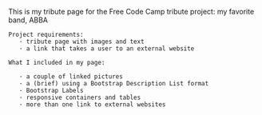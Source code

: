 This is my tribute page for the Free Code Camp tribute project:
    my favorite band, ABBA

    Project requirements:
       · tribute page with images and text
       · a link that takes a user to an external website

    What I included in my page:

       · a couple of linked pictures
       · a (brief) using a Bootstrap Description List format
       · Bootstrap Labels
       · responsive containers and tables
       · more than one link to external websites
